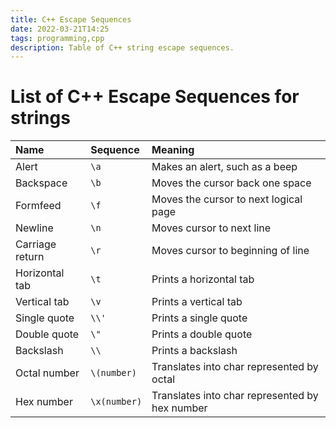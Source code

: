 ```yaml
---
title: C++ Escape Sequences
date: 2022-03-21T14:25
tags: programming,cpp
description: Table of C++ string escape sequences.
---
```


# List of C++ Escape Sequences for strings

| Name            | Sequence     | Meaning                                        |
| :-------------- | :----------- | :--------------------------------------------- |
| Alert           | `\a`         | Makes an alert, such as a beep                 |
| Backspace       | `\b`         | Moves the cursor back one space                |
| Formfeed        | `\f`         | Moves the cursor to next logical page          |
| Newline         | `\n`         | Moves cursor to next line                      |
| Carriage return | `\r`         | Moves cursor to beginning of line              |
| Horizontal tab  | `\t`         | Prints a horizontal tab                        |
| Vertical tab    | `\v`         | Prints a vertical tab                          |
| Single quote    | `\\'`        | Prints a single quote                          |
| Double quote    | `\"`         | Prints a double quote                          |
| Backslash       | `\\`         | Prints a backslash                             |
| Octal number    | `\(number)`  | Translates into char represented by octal      |
| Hex number      | `\x(number)` | Translates into char represented by hex number |
